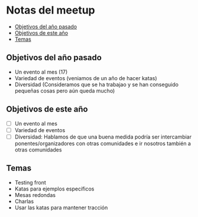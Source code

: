 # Notas del meetup

- [Objetivos del año pasado](#objetivos-del-ano-pasado)
- [Objetivos de este año](#objetivos-de-este-ano)
- [Temas](#temas)

## Objetivos del año pasado

- Un evento al mes (17)
- Variedad de eventos (veniamos de un año de hacer katas)
- Diversidad (Consideramos que se ha trabajao y se han conseguido pequeñas cosas pero aún queda mucho)

## Objetivos de este año

- [ ] Un evento al mes
- [ ] Variedad de eventos
- [ ] Diversidad: Hablamos de que una buena medida podría ser intercambiar ponentes/organizadores con otras comunidades e ir nosotros también a otras comunidades

## Temas

- Testing front
- Katas para ejemplos específicos
- Mesas redondas
- Charlas
- Usar las katas para mantener tracción
